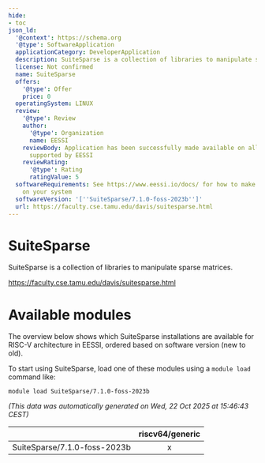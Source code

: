 ```yaml
---
hide:
- toc
json_ld:
  '@context': https://schema.org
  '@type': SoftwareApplication
  applicationCategory: DeveloperApplication
  description: SuiteSparse is a collection of libraries to manipulate sparse matrices.
  license: Not confirmed
  name: SuiteSparse
  offers:
    '@type': Offer
    price: 0
  operatingSystem: LINUX
  review:
    '@type': Review
    author:
      '@type': Organization
      name: EESSI
    reviewBody: Application has been successfully made available on all architectures
      supported by EESSI
    reviewRating:
      '@type': Rating
      ratingValue: 5
  softwareRequirements: See https://www.eessi.io/docs/ for how to make EESSI available
    on your system
  softwareVersion: '[''SuiteSparse/7.1.0-foss-2023b'']'
  url: https://faculty.cse.tamu.edu/davis/suitesparse.html
---
```


SuiteSparse
===========


SuiteSparse is a collection of libraries to manipulate sparse matrices.

https://faculty.cse.tamu.edu/davis/suitesparse.html
# Available modules


The overview below shows which SuiteSparse installations are available for RISC-V architecture in EESSI, ordered based on software version (new to old).

To start using SuiteSparse, load one of these modules using a `module load` command like:

```shell
module load SuiteSparse/7.1.0-foss-2023b
```

*(This data was automatically generated on Wed, 22 Oct 2025 at 15:46:43 CEST)*

| |riscv64/generic|
| :---: | :---: |
|SuiteSparse/7.1.0-foss-2023b|x|
